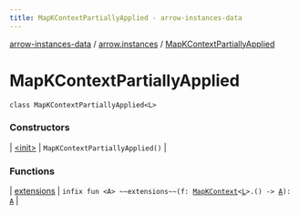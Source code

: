 ```yaml
---
title: MapKContextPartiallyApplied - arrow-instances-data
---
```


[arrow-instances-data](../../index.html) / [arrow.instances](../index.html) / [MapKContextPartiallyApplied](./index.html)

# MapKContextPartiallyApplied

`class MapKContextPartiallyApplied<L>`

### Constructors

| [&lt;init&gt;](-init-.html) | `MapKContextPartiallyApplied()` |

### Functions

| [extensions](extensions.html) | `infix fun <A> ~~extensions~~(f: `[`MapKContext`](../-map-k-context/index.html)`<`[`L`](index.html#L)`>.() -> `[`A`](extensions.html#A)`): `[`A`](extensions.html#A) |

